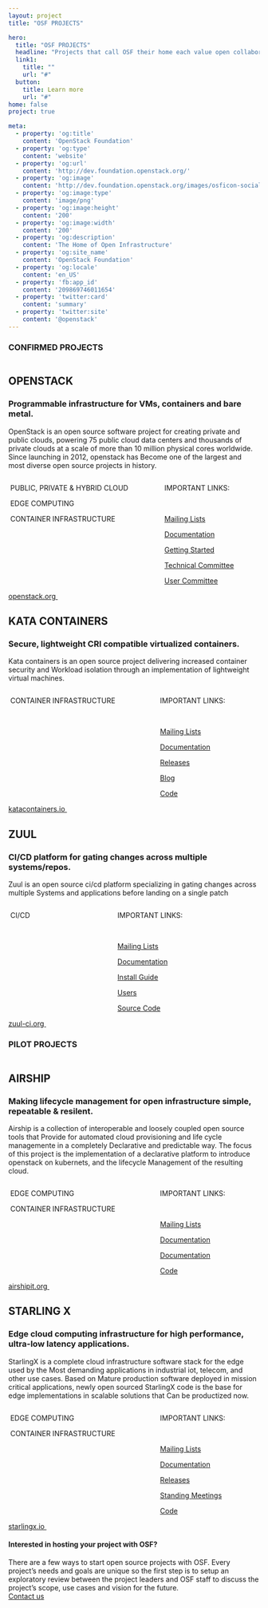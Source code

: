 ```yaml
---
layout: project
title: "OSF PROJECTS"

hero:
  title: "OSF PROJECTS"
  headline: "Projects that call OSF their home each value open collaboration and exemplify the Four Opens (source, design, development, community). All of our project have a strategic focus, vision & scope that furthers the OSF mission of supporting the development and adoption of production infrastructure with open source components."
  link1:
    title: ""
    url: "#"
  button:
    title: Learn more
    url: "#"
home: false
project: true

meta:
  - property: 'og:title'
    content: 'OpenStack Foundation'
  - property: 'og:type'
    content: 'website'
  - property: 'og:url'
    content: 'http://dev.foundation.openstack.org/'
  - property: 'og:image'
    content: 'http://dev.foundation.openstack.org/images/osficon-social.png'
  - property: 'og:image:type'
    content: 'image/png'
  - property: 'og:image:height'
    content: '200'
  - property: 'og:image:width'
    content: '200'
  - property: 'og:description'
    content: 'The Home of Open Infrastructure'
  - property: 'og:site_name'
    content: 'OpenStack Foundation'
  - property: 'og:locale'
    content: 'en_US'
  - property: 'fb:app_id'
    content: '209869746011654'
  - property: 'twitter:card'
    content: 'summary'
  - property: 'twitter:site'
    content: '@openstack'
---
```


<section class="projects-s1-main">

<h3 class="itemtitle">CONFIRMED PROJECTS</h3>

<div class="projects-s1-container">
    <img src="/images/projects/logo1.svg" alt="" class="projetcs-s1-container-child">
    <div class="projetcs-s1-container-child">
        <h2>OPENSTACK</h2>
        <h3>Programmable infrastructure for VMs, containers and bare metal.</h3>
        <p>OpenStack is an open source software project for creating private and public clouds,
        powering 75 public cloud data centers and thousands of private clouds at a scale of more than 10 million physical cores worldwide. Since launching in 2012, openstack has Become one of 
        the largest and most diverse open source projects in history.</p>
        <div class="columns">
            <div class="column">
                <p><img src="/images/home/icon5.svg" alt=""> PUBLIC, PRIVATE &amp; HYBRID CLOUD</p>
                <p><img src="/images/home/icon1.svg" alt=""> EDGE COMPUTING</p>
                <p><img src="/images/home/icon3.svg" alt=""> CONTAINER INFRASTRUCTURE</p>
            </div>
            <div class="column">
            <p>IMPORTANT LINKS:</p><br/>
            <p><a href="http://lists.openstack.org/cgi-bin/mailman/listinfo">Mailing Lists</a></p>
            <p><a href="https://docs.openstack.org">Documentation</a></p>
            <p><a href="https://www.openstack.org/software/start/">Getting Started</a></p>
            <p><a href="https://www.openstack.org/foundation/tech-committee/">Technical Committee</a></p>
            <p><a href="https://www.openstack.org/foundation/user-committee/">User Committee</a></p>
            </div>
        </div>        
    </div>
    <div class="projetcs-s1-container-child">
        <a href="https://www.openstack.org" class="button button-red">
            <span>openstack.org <img src="/images/symbols/arrow-left.svg" alt="" /></span>
        </a>
    </div>
</div>
<div class="projects-s1-container">
    <img src="/images/projects/logo3.svg" alt="" class="projetcs-s1-container-child">
    <div class="projetcs-s1-container-child">
        <h2>KATA CONTAINERS</h2>
        <h3 id="projects-s3-h3">Secure, lightweight CRI compatible virtualized containers.</h3>
        <p>Kata containers is an open source project delivering increased container security and Workload isolation through an implementation of lightweight virtual machines.</p>
        <div class="columns">
            <div class="column">
                <p><img src="/images/home/icon3.svg" alt=""> CONTAINER INFRASTRUCTURE</p>
            </div>
            <div class="column">
            <p>IMPORTANT LINKS:</p><br/>
            <p><a href="http://lists.katacontainers.io/cgi-bin/mailman/listinfo">Mailing Lists</a></p>
            <p><a href="https://katacontainers.io/docs/">Documentation</a></p>
            <p><a href="https://github.com/kata-containers/runtime/releases/">Releases</a></p>
            <p><a href="https://katacontainers.io/community/">Blog</a></p>
            <p><a href="https://github.com/kata-containers">Code</a></p>
            </div>
        </div>        
    </div>
    <div class="projetcs-s1-container-child">
        <a href="https://katacontainers.io" class="button button-red"  id="projects-s3-btn">
            <span>katacontainers.io <img src="/images/symbols/arrow-left.svg" alt="" /></span>
        </a>
    </div>
</div>

<div class="projects-s1-container">
    <img src="/images/projects/logo5.svg" alt="" class="projetcs-s1-container-child">
    <div class="projetcs-s1-container-child">
        <h2>ZUUL</h2>
        <h3 id="projects-s5-h3">CI/CD platform for gating changes across multiple systems/repos.</h3>
        <p>Zuul is an open source ci/cd platform specializing in gating changes across multiple Systems and applications before landing on a single patch</p>
        <div class="columns">
            <div class="column">
                <p><img src="/images/home/icon2.svg" alt=""> CI/CD</p>
            </div>
            <div class="column">
            <p>IMPORTANT LINKS:</p><br/>
            <p><a href="http://lists.zuul-ci.org/cgi-bin/mailman/listinfo">Mailing Lists</a></p>
            <p><a href="https://zuul-ci.org/docs/">Documentation</a></p>
            <p><a href="https://pypi.org/project/zuul/">Install Guide</a></p> 
            <p><a href="https://zuul-ci.org/users.html">Users</a></p> 
            <p><a href="https://git.zuul-ci.org/">Source Code</a></p>
            </div>
        </div>        
    </div>
    <div class="projetcs-s1-container-child">
        <a href="https://zuul-ci.org/" class="button button-red"  id="projects-s5-btn">
            <span>zuul-ci.org <img src="/images/symbols/arrow-left.svg" alt="" /></span>
        </a>
    </div>
</div>

<h3 class="itemtitle">PILOT PROJECTS</h3>

<div class="projects-s1-container">
    <img src="/images/projects/logo2.svg" alt="" class="projetcs-s1-container-child">
    <div class="projetcs-s1-container-child">
        <h2>AIRSHIP</h2>
        <h3 id="projects-s2-h3">Making lifecycle management for open infrastructure simple, repeatable & resilent.</h3>
        <p>Airship is a collection of interoperable and loosely coupled open source tools that Provide for automated cloud provisioning and life cycle managemente in a completely Declarative and predictable way. The focus of this project is the implementation of a declarative platform to introduce openstack on kubernets, and the lifecycle Management of the resulting cloud.</p>
        <div class="columns">
            <div class="column">
                <p><img src="/images/home/icon1.svg" alt=""> EDGE COMPUTING</p>
                <p><img src="/images/home/icon3.svg" alt=""> CONTAINER INFRASTRUCTURE</p>
            </div>
            <div class="column">
            <p>IMPORTANT LINKS:</p><br/>
            <p><a href="http://lists.airshipit.org/cgi-bin/mailman/listinfo">Mailing Lists</a></p>
            <p><a href="https://airship-treasuremap.readthedocs.io/en/latest/">Documentation</a></p>
            <p><a href="https://airship-treasuremap.readthedocs.io/en/latest/">Documentation</a></p>
            <p><a href="https://git.airshipit.org/cgit">Code</a></p>
            </div>
        </div>        
    </div>
    <div class="projetcs-s1-container-child">
        <a href="https://airshipit.org" class="button button-red" id="projects-s2-btn">
            <span>airshipit.org <img src="/images/symbols/arrow-left.svg" alt="" /></span>
        </a>
    </div>
</div>

<div class="projects-s1-container">
    <img src="/images/projects/logo4.svg" alt="" class="projetcs-s1-container-child">
    <div class="projetcs-s1-container-child">
        <h2>STARLING X</h2>
        <h3 id="projects-s4-h3">Edge cloud computing infrastructure for high performance, ultra-low latency applications.</h3>
        <p>StarlingX is a complete cloud infrastructure software stack for the edge used by the Most demanding applications in industrial iot, telecom, and other use cases. Based on Mature production software deployed in mission critical applications, newly open sourced StarlingX code is the base for edge implementations in scalable solutions that Can be productized now.</p>
        <div class="columns">
            <div class="column">
                <p><img src="/images/home/icon1.svg" alt=""> EDGE COMPUTING</p>
                <p><img src="/images/home/icon3.svg" alt=""> CONTAINER INFRASTRUCTURE</p>
            </div>
            <div class="column">
            <p>IMPORTANT LINKS:</p><br/>
            <p><a href="http://lists.starlingx.io/">Mailing Lists</a></p>
            <p><a href="https://wiki.openstack.org/wiki/StarlingX">Documentation</a></p>
            <p><a href="https://wiki.openstack.org/wiki/StarlingX#Releases">Releases</a></p>
            <p><a href="https://wiki.openstack.org/wiki/StarlingX/Meetings">Standing Meetings</a></p>
            <p><a href="https://git.starlingx.io/cgit">Code</a></p>
            </div>
        </div>        
    </div>
    <div class="projetcs-s1-container-child">
        <a href="https://starlingx.io" class="button button-red"  id="projects-s4-btn">
            <span>starlingx.io <img src="/images/symbols/arrow-left.svg" alt="" /></span>
        </a>
    </div>
</div>
</section>

<section class="projects-s2-main">
  <div class="container">
    <h4 class="itemtitle">Interested in hosting your project with OSF? </h4>
    <div class="fix-h5">There are a few ways to start open source projects with OSF. Every project’s needs and goals are unique so the first step is to setup an exploratory review between the project leaders and OSF staff to discuss the project’s scope, use cases and vision for the future.</div>
    <a href="mailto:info@openstack.org" class="button button-red">
        <span>Contact us</span>
    </a>
  </div>
</section>
